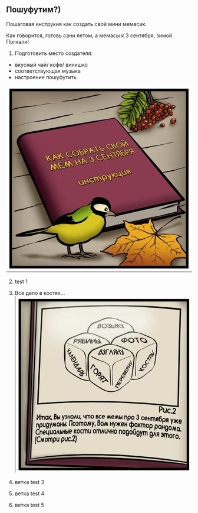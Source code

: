 ## Пошуфутим?)

Пошаговая инструкия как создать свой мини мемасик.

Как говорится, готовь сани летом, а мемасы к 3 сентября, зимой. Погнали! 

1. Подготовить место создателя:

- вкусный чай/ кофе/ винишко
- соответствующая музыка
- настроение пошуфутить

![нет, ты не ошибся, тут должна быть картинка](images/1.png)

2. test 1

3. Все дело в костях...
![нет, ты не ошибся, тут должна быть картинка](images/3.png)

4. ветка test 3

5. ветка test 4

6. ветка test 5